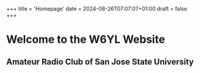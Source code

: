 +++
title = 'Homepage'
date = 2024-08-26T07:07:07+01:00
draft = false
+++

# Welcome to the W6YL Website
## Amateur Radio Club of San Jose State University